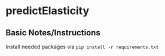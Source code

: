 # predictElasticity
## Basic Notes/Instructions
Install needed packages via `pip install -r requirements.txt`
